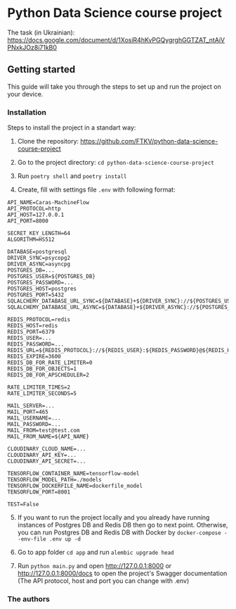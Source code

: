 # Python Data Science course project

The task (in Ukrainian):
https://docs.google.com/document/d/1XosiR4hKvPGQygrghGGTZAT_ntAiVPNxkJOz8i71kB0

## Getting started

This guide will take you through the steps to set up and run the project on your device.

### Installation

Steps to install the project in a standart way:

1. Clone the repository: https://github.com/FTKV/python-data-science-course-project

2. Go to the project directory: `cd python-data-science-course-project`

3. Run `poetry shell` and `poetry install`

4. Create, fill with settings file `.env` with following format:

```
API_NAME=Caras-MachineFlow
API_PROTOCOL=http
API_HOST=127.0.0.1
API_PORT=8000

SECRET_KEY_LENGTH=64
ALGORITHM=HS512

DATABASE=postgresql
DRIVER_SYNC=psycopg2
DRIVER_ASYNC=asyncpg
POSTGRES_DB=...
POSTGRES_USER=${POSTGRES_DB}
POSTGRES_PASSWORD=...
POSTGRES_HOST=postgres
POSTGRES_PORT=5432
SQLALCHEMY_DATABASE_URL_SYNC=${DATABASE}+${DRIVER_SYNC}://${POSTGRES_USER}:${POSTGRES_PASSWORD}@${POSTGRES_HOST}:${POSTGRES_PORT}/${POSTGRES_DB}
SQLALCHEMY_DATABASE_URL_ASYNC=${DATABASE}+${DRIVER_ASYNC}://${POSTGRES_USER}:${POSTGRES_PASSWORD}@${POSTGRES_HOST}:${POSTGRES_PORT}/${POSTGRES_DB}

REDIS_PROTOCOL=redis
REDIS_HOST=redis
REDIS_PORT=6379
REDIS_USER=...
REDIS_PASSWORD=...
REDIS_URL=${REDIS_PROTOCOL}://${REDIS_USER}:${REDIS_PASSWORD}@${REDIS_HOST}:${REDIS_PORT}
REDIS_EXPIRE=3600
REDIS_DB_FOR_RATE_LIMITER=0
REDIS_DB_FOR_OBJECTS=1
REDIS_DB_FOR_APSCHEDULER=2

RATE_LIMITER_TIMES=2
RATE_LIMITER_SECONDS=5

MAIL_SERVER=...
MAIL_PORT=465
MAIL_USERNAME=...
MAIL_PASSWORD=...
MAIL_FROM=test@test.com
MAIL_FROM_NAME=${API_NAME}

CLOUDINARY_CLOUD_NAME=...
CLOUDINARY_API_KEY=...
CLOUDINARY_API_SECRET=...

TENSORFLOW_CONTAINER_NAME=tensorflow-model
TENSORFLOW_MODEL_PATH=./models
TENSORFLOW_DOCKERFILE_NAME=dockerfile_model
TENSORFLOW_PORT=8001

TEST=False
```

5. If you want to run the project locally and you already have running instances of Postgres DB and Redis DB then go to next point. Otherwise, you can run Postgres DB and Redis DB with Docker by `docker-compose --env-file .env up -d`

6. Go to app folder `cd app` and run `alembic upgrade head`

7. Run `python main.py` and open http://127.0.0.1:8000 or http://127.0.0.1:8000/docs to open the project's Swagger documentation (The API protocol, host and port you can change with .env)

### The authors
